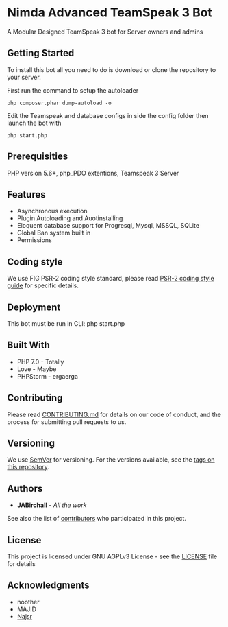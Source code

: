 # Nimda Advanced TeamSpeak 3 Bot

A Modular Designed TeamSpeak 3 bot for Server owners and admins

## Getting Started

To install this bot all you need to do is download or clone the repository to your server.

First run the command to setup the autoloader

```
php composer.phar dump-autoload -o
```

Edit the Teamspeak and database configs in side the config folder then launch the bot with
```
php start.php
```

## Prerequisities

PHP version 5.6+, php_PDO extentions, Teamspeak 3 Server

## Features

* Asynchronous execution
* Plugin Autoloading and Auotinstalling
* Eloquent database support for Progresql, Mysql, MSSQL, SQLite
* Global Ban system built in
* Permissions

## Coding style

We use FIG PSR-2 coding style standard, please read [PSR-2 coding style guide](https://github.com/php-fig/fig-standards/blob/master/accepted/PSR-2-coding-style-guide.md) for specific details.

## Deployment

This bot must be run in CLI: php start.php

## Built With

* PHP 7.0 - Totally
* Love - Maybe
* PHPStorm - ergaerga

## Contributing

Please read [CONTRIBUTING.md](CONTRIBUTING.md) for details on our code of conduct, and the process for submitting pull requests to us.

## Versioning

We use [SemVer](http://semver.org/) for versioning. For the versions available, see the [tags on this repository](https://github.com/JABirchall/NimdaTS3/tags). 

## Authors

* **JABirchall** - *All the work*

See also the list of [contributors](https://github.com/JABirchall/NimdaTS3/graphs/contributors) who participated in this project.

## License

This project is licensed under GNU AGPLv3 License - see the [LICENSE](LICENSE) file for details

## Acknowledgments

* noother
* MAJID
* [Najsr](https://github.com/Najsr)
